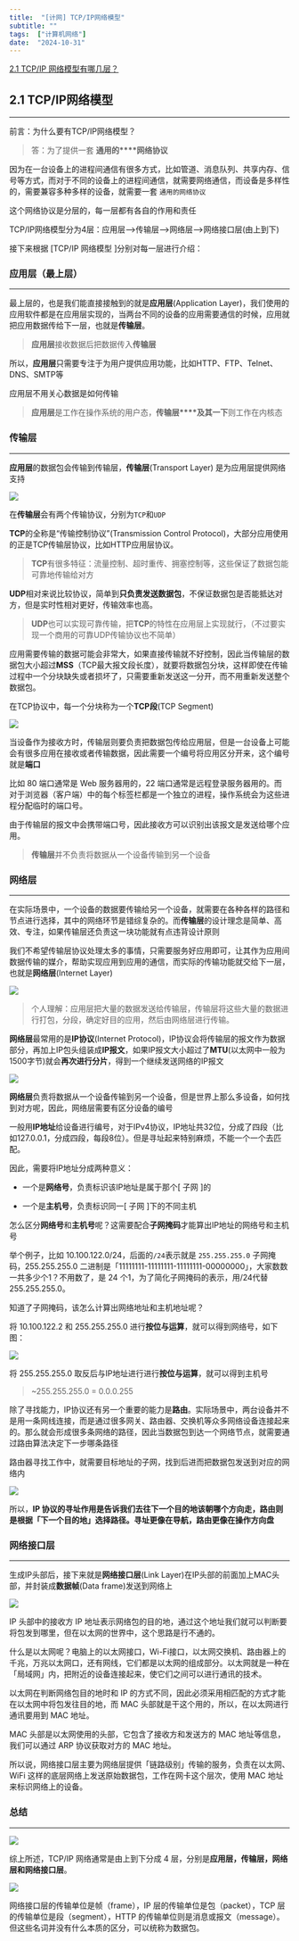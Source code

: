 ```yaml
--- 
title:  "[计网] TCP/IP网络模型"
subtitle: ""
tags:  ["计算机网络"]
date:  "2024-10-31"
---
```


[2.1 TCP/IP 网络模型有哪几层？](https://xiaolincoding.com/network/1_base/tcp_ip_model.html)

## 2.1 TCP/IP网络模型

---

前言：为什么要有TCP/IP网络模型？

> 答：为了提供一套 **通用的****网络协议**

因为在一台设备上的进程间通信有很多方式，比如管道、消息队列、共享内存、信号等方式，而对于不同的设备上的进程间通信，就需要网络通信，而设备是多样性的，需要兼容多种多样的设备，就需要一套 `通用的网络协议`

这个网络协议是分层的，每一层都有各自的作用和责任

TCP/IP网络模型分为4层：应用层-->传输层-->网络层-->网络接口层(由上到下)

接下来根据 [TCP/IP 网络模型 ]分别对每一层进行介绍：

### **应用层（最上层）**

---

最上层的，也是我们能直接接触到的就是**应用层**(Application Layer)，我们使用的应用软件都是在应用层实现的，当两台不同的设备的应用需要通信的时候，应用就把应用数据传给下一层，也就是**传输层**。

> **应用层**接收数据后把数据传入**传输层**

所以，**应用层**只需要专注于为用户提供应用功能，比如HTTP、FTP、Telnet、DNS、SMTP等

应用层不用关心数据是如何传输

> **应用层**是工作在操作系统的用户态，**传输层****及其一下**则工作在内核态

### **传输层**

---

**应用层**的数据包会传输到传输层，**传输层**(Transport Layer) 是为应用层提供网络支持

![](https://rt5bap83jl.feishu.cn/space/api/box/stream/download/asynccode/?code=OTM5NGVmNjMyYmZhOTE2Y2JiZTlhZjRkMzJhMGU4NTVfM3F5dVFqUnppQzA2cXFoQ2F6c1RwdVlpa3QzR0U2N3lfVG9rZW46RTgwT2JPenk5b1VQaW14Y1pFY2NkYTBmbmtoXzE3MjE4Mzk4OTE6MTcyMTg0MzQ5MV9WNA)

在**传输层**会有两个传输协议，分别为`TCP`和`UDP`

**TCP**的全称是“传输控制协议”(Transmission Control Protocol)，大部分应用使用的正是TCP传输层协议，比如HTTP应用层协议。

> **TCP**有很多特征：流量控制、超时重传、拥塞控制等，这些保证了数据包能可靠地传输给对方

**UDP**相对来说比较协议，简单到**只负责发送数据包**，不保证数据包是否能抵达对方，但是实时性相对更好，传输效率也高。

> **UDP**也可以实现可靠传输，把**TCP**的特性在应用层上实现就行，（不过要实现一个商用的可靠UDP传输协议也不简单）

应用需要传输的数据可能会非常大，如果直接传输就不好控制，因此当传输层的数据包大小超过**MSS**（TCP最大报文段长度），就要将数据包分块，这样即使在传输过程中一个分块缺失或者损坏了，只需要重新发送这一分开，而不用重新发送整个数据包。

在TCP协议中，每一个分块称为一个**TCP段**(TCP Segment)

![](https://rt5bap83jl.feishu.cn/space/api/box/stream/download/asynccode/?code=OTE4YjBkOWU1ZTVlYmViZDkxNDQ1NTFmYWZkMTQzMTFfNllQajladEFQVERJUDFNWUZHNWxZRGVaWFZoanVZeE9fVG9rZW46VG5ZM2JrUzVGb1ZrN1N4UkF5b2NMdW5KbmZrXzE3MjE4Mzk4OTE6MTcyMTg0MzQ5MV9WNA)

当设备作为接收方时，传输层则要负责把数据包传给应用层，但是一台设备上可能会有很多应用在接收或者传输数据，因此需要一个编号将应用区分开来，这个编号就是**端口**

比如 80 端口通常是 Web 服务器用的，22 端口通常是远程登录服务器用的。而对于浏览器（客户端）中的每个标签栏都是一个独立的进程，操作系统会为这些进程分配临时的端口号。

由于传输层的报文中会携带端口号，因此接收方可以识别出该报文是发送给哪个应用。

> **传输层**并不负责将数据从一个设备传输到另一个设备

### **网络层**

---

在实际场景中，一个设备的数据要传输给另一个设备，就需要在各种各样的路径和节点进行选择，其中的网络环节是错综复杂的。而**传输层**的设计理念是简单、高效、专注，如果传输层还负责这一块功能就有点违背设计原则

我们不希望传输层协议处理太多的事情，只需要服务好应用即可，让其作为应用间数据传输的媒介，帮助实现应用到应用的通信，而实际的传输功能就交给下一层，也就是**网络层**(Internet Layer)

![](https://rt5bap83jl.feishu.cn/space/api/box/stream/download/asynccode/?code=NDBiZTU5ZmFlMmQyNGNiYzdkMTA1M2YxNmZmNmMwYjhfeUhWM2IyVzAxbWdwdHZud0N3eWtsbVdDbHZoMGNiR1RfVG9rZW46RmIxTWJ2TEF6b1RaZU94S29SRmNIazNRbnJFXzE3MjE4Mzk4OTE6MTcyMTg0MzQ5MV9WNA)

> 个人理解：应用层把大量的数据发送给传输层，传输层将这些大量的数据进行打包，分段，确定好目的应用，然后由网络层进行传输。

**网络层**最常用的是**IP协议**(Internet Protocol)，IP协议会将传输层的报文作为数据部分，再加上IP包头组装成**IP报文**，如果IP报文大小超过了**MTU**(以太网中一般为1500字节)就会**再次进行分片**，得到一个继续发送网络的IP报文

![](https://rt5bap83jl.feishu.cn/space/api/box/stream/download/asynccode/?code=YjBhODFlM2VmZWRiYWI5MTYyOTdjY2Q3NTlmNGQ4OTNfMWhGUGlQbmszY2FmYnhmYlhUU1dHTGw3VmxEU0JXV3pfVG9rZW46WnFoWmJwM09Ub2F6VDV4ek5FMGN6dnY3bmpmXzE3MjE4Mzk4OTE6MTcyMTg0MzQ5MV9WNA)

**网络层**负责将数据从一个设备传输到另一个设备，但是世界上那么多设备，如何找到对方呢，因此，网络层需要有区分设备的编号

一般用**IP地址**给设备进行编号，对于IPv4协议，IP地址共32位，分成了四段（比如127.0.0.1，分成四段，每段8位）。但是寻址起来特别麻烦，不能一个一个去匹配。

因此，需要将IP地址分成两种意义：

- 一个是**网络号**，负责标识该IP地址是属于那个[ 子网 ]的
    
- 一个是**主机号**，负责标识同一[ 子网 ]下的不同主机
    

怎么区分**网络号**和**主机号**呢？这需要配合**子网掩码**才能算出IP地址的网络号和主机号

举个例子，比如 10.100.122.0/24，后面的`/24`表示就是 `255.255.255.0` 子网掩码，255.255.255.0 二进制是「11111111-11111111-11111111-00000000」，大家数数一共多少个1？不用数了，是 24 个1，为了简化子网掩码的表示，用/24代替255.255.255.0。

知道了子网掩码，该怎么计算出网络地址和主机地址呢？

将 10.100.122.2 和 255.255.255.0 进行**按位与运算**，就可以得到网络号，如下图：

![](https://rt5bap83jl.feishu.cn/space/api/box/stream/download/asynccode/?code=NmFkYzI1NDliODNjOGZlZjEzOTRlYmNkYmEwMzk3M2JfYjhnUlBYS0RSc0pKSVpxS2NNaXd4R2lsbk5qbHlFS1VfVG9rZW46Q0R3MGJLR0Q3b2FNZkl4cEpDOWN4MnFxbnVkXzE3MjE4Mzk4OTE6MTcyMTg0MzQ5MV9WNA)

将 255.255.255.0 取反后与IP地址进行进行**按位与运算**，就可以得到主机号

> ~255.255.255.0 = 0.0.0.255

除了寻找能力，IP协议还有另一个重要的能力是**路由**。实际场景中，两台设备并不是用一条网线连接，而是通过很多网关、路由器、交换机等众多网络设备连接起来的。那么就会形成很多条网络的路径，因此当数据包到达一个网络节点，就需要通过路由算法决定下一步哪条路径

路由器寻找工作中，就需要目标地址的子网，找到后进而把数据包发送到对应的网络内

![](https://rt5bap83jl.feishu.cn/space/api/box/stream/download/asynccode/?code=YjA3ODg5YWQ4YWEzZjg3ODM2NzA5N2UyYWRlNzMwYzZfRUhKWDlsZDZ3ejFzNmVyWDhHSHNSZjh5UGZVaWF4NHlfVG9rZW46VnBRR2JGSHUzb3hSOG14MFdCOGMzVXNWbnJmXzE3MjE4Mzk4OTE6MTcyMTg0MzQ5MV9WNA)

所以，**IP 协议的寻址作用是告诉我们去往下一个目的地该朝哪个方向走，路由则是根据「下一个目的地」选择路径。寻址更像在导航，路由更像在操作方向盘**

### **网络接口层**

---

生成IP头部后，接下来就是**网络接口层**(Link Layer)在IP头部的前面加上MAC头部，并封装成**数据帧**(Data frame)发送到网络上

![](https://rt5bap83jl.feishu.cn/space/api/box/stream/download/asynccode/?code=NDFiNjc0MzVkOTVjOWE3NjdiNDBjN2M2NWMxM2Y0MThfNlNmUVdmamxjcUJOZVlWTnBDeHRVMHAwZzBleTh1ZktfVG9rZW46U2xDQmI2UG13b2Rrc3V4blQ1SWMyMGh3bjhjXzE3MjE4Mzk4OTE6MTcyMTg0MzQ5MV9WNA)

IP 头部中的接收方 IP 地址表示网络包的目的地，通过这个地址我们就可以判断要将包发到哪里，但在以太网的世界中，这个思路是行不通的。

什么是以太网呢？电脑上的以太网接口，Wi-Fi接口，以太网交换机、路由器上的千兆，万兆以太网口，还有网线，它们都是以太网的组成部分。以太网就是一种在「局域网」内，把附近的设备连接起来，使它们之间可以进行通讯的技术。

以太网在判断网络包目的地时和 IP 的方式不同，因此必须采用相匹配的方式才能在以太网中将包发往目的地，而 MAC 头部就是干这个用的，所以，在以太网进行通讯要用到 MAC 地址。

MAC 头部是以太网使用的头部，它包含了接收方和发送方的 MAC 地址等信息，我们可以通过 ARP 协议获取对方的 MAC 地址。

所以说，网络接口层主要为网络层提供「链路级别」传输的服务，负责在以太网、WiFi 这样的底层网络上发送原始数据包，工作在网卡这个层次，使用 MAC 地址来标识网络上的设备。

### **总结**

---

![](https://rt5bap83jl.feishu.cn/space/api/box/stream/download/asynccode/?code=ZGFmOWVkN2IzMzU1NGY1NzYzYjdhNDBlYWMyY2ZlY2VfWkE2ZUtnNXhFS29Na3ZLbFl1ODZFZ3VvbGdybnhsbmVfVG9rZW46SW9xaGJ3N3Fzb0xyR0l4Tkc0Y2NRSXBDbjc2XzE3MjE4Mzk4OTE6MTcyMTg0MzQ5MV9WNA)

综上所述，TCP/IP 网络通常是由上到下分成 4 层，分别是**应用层，传输层，网络层和网络接口层**。

![](https://rt5bap83jl.feishu.cn/space/api/box/stream/download/asynccode/?code=MTY3YmM5ZjZmMDc3ZDc4NGQ3MGRmMWY3YTEzNjE1NmFfV0VLN0d3WmQxakNMYzZFWkRuQ3d1VXA4bTNudFJaSWdfVG9rZW46SDZ6dGJpcUVXbzBmdEh4S0RJcGNMaGZFbk5kXzE3MjE4Mzk4OTE6MTcyMTg0MzQ5MV9WNA)

网络接口层的传输单位是帧（frame），IP 层的传输单位是包（packet），TCP 层的传输单位是段（segment），HTTP 的传输单位则是消息或报文（message）。但这些名词并没有什么本质的区分，可以统称为数据包。